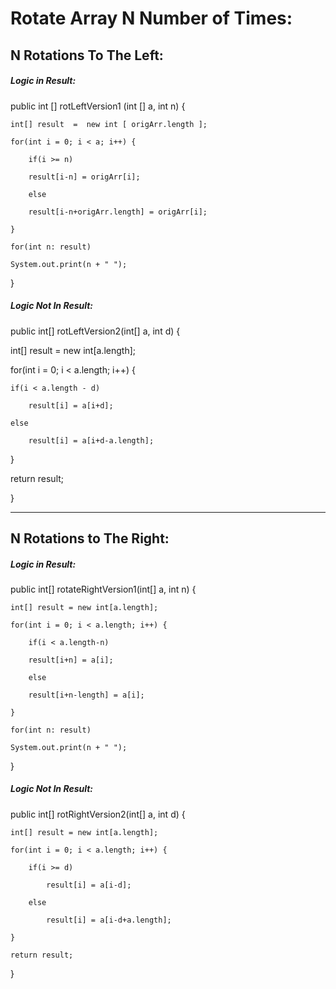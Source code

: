 # Rotate Array  N Number of Times:

## N Rotations To The Left:
##### Logic in Result:  

public  int [] rotLeftVersion1 (int []  a,  int  n)  {  

    int[] result  =  new int [ origArr.length ];  

    for(int i = 0; i < a; i++) {  

        if(i >= n)  

        result[i-n] = origArr[i];  

        else  

        result[i-n+origArr.length] = origArr[i];  

    }  

    for(int n: result)  

    System.out.print(n + " ");  

}  

##### Logic Not In Result:
public int[] rotLeftVersion2(int[] a, int d) {  

int[] result = new int[a.length];  

for(int i = 0; i < a.length; i++) {  

    if(i < a.length - d)  

        result[i] = a[i+d];  

    else  

        result[i] = a[i+d-a.length];  

}  

return result;  

}  


-----------------------------------  


## N Rotations to The Right:
##### Logic in Result:  

public int[] rotateRightVersion1(int[] a, int n) {  

    int[] result = new int[a.length];  

    for(int i = 0; i < a.length; i++) {  

        if(i < a.length-n)  

        result[i+n] = a[i];  

        else  

        result[i+n-length] = a[i];  

    }  

    for(int n: result)  

    System.out.print(n + " ");  

}  


##### Logic Not In Result:  

public int[] rotRightVersion2(int[] a, int d) {  

    int[] result = new int[a.length];  

    for(int i = 0; i < a.length; i++) {  

        if(i >= d)  

            result[i] = a[i-d];  

        else  

            result[i] = a[i-d+a.length];  

    }  

    return result;  

}  


